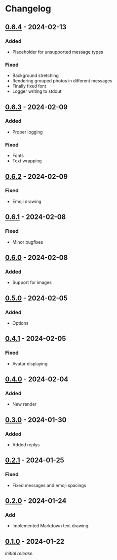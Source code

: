 # Changelog

## [0.6.4] - 2024-02-13

### Added

- Placeholder for unsupported message types

### Fixed

- Background stretching
- Rendering grouped photos in different messages
- Finally fixed font
- Logger writing to stdout

## [0.6.3] - 2024-02-09

### Added

- Proper logging

### Fixed

- Fonts
- Text wrapping

## [0.6.2] - 2024-02-09

### Fixed

- Emoji drawing

## [0.6.1] - 2024-02-08

### Fixed

- Minor bugfixes

## [0.6.0] - 2024-02-08

### Added

- Support for images

## [0.5.0] - 2024-02-05

### Added

- Options

## [0.4.1] - 2024-02-05

### Fixed

- Avatar displaying

## [0.4.0] - 2024-02-04

### Added

- New render

## [0.3.0] - 2024-01-30

### Added

- Added replys

## [0.2.1] - 2024-01-25

### Fixed

- Fixed messages and emoji spacings

## [0.2.0] - 2024-01-24

### Add

- Implemented Markdown text drawing

## [0.1.0] - 2024-01-22

_Initial release._

[0.6.4]: https://github.com/blbrdv/SimpleQuoteBot/releases/tag/v0.6.4
[0.6.3]: https://github.com/blbrdv/SimpleQuoteBot/releases/tag/v0.6.3
[0.6.2]: https://github.com/blbrdv/SimpleQuoteBot/releases/tag/v0.6.2
[0.6.1]: https://github.com/blbrdv/SimpleQuoteBot/releases/tag/v0.6.1
[0.6.0]: https://github.com/blbrdv/SimpleQuoteBot/releases/tag/v0.6.0
[0.5.0]: https://github.com/blbrdv/SimpleQuoteBot/releases/tag/v0.5.0
[0.4.1]: https://github.com/blbrdv/SimpleQuoteBot/releases/tag/v0.4.1
[0.4.0]: https://github.com/blbrdv/SimpleQuoteBot/releases/tag/v0.4.0
[0.3.0]: https://github.com/blbrdv/SimpleQuoteBot/releases/tag/v0.3.0
[0.2.1]: https://github.com/blbrdv/SimpleQuoteBot/releases/tag/v0.2.1
[0.2.0]: https://github.com/blbrdv/SimpleQuoteBot/releases/tag/v0.2.0
[0.1.0]: https://github.com/blbrdv/SimpleQuoteBot/releases/tag/v0.1.0
